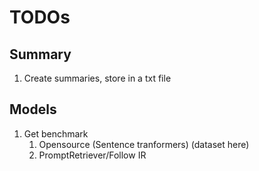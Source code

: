 # TODOs
## Summary
1. Create summaries, store in a txt file

## Models
1. Get benchmark
    1. Opensource (Sentence tranformers) (dataset here)
    2. PromptRetriever/Follow IR